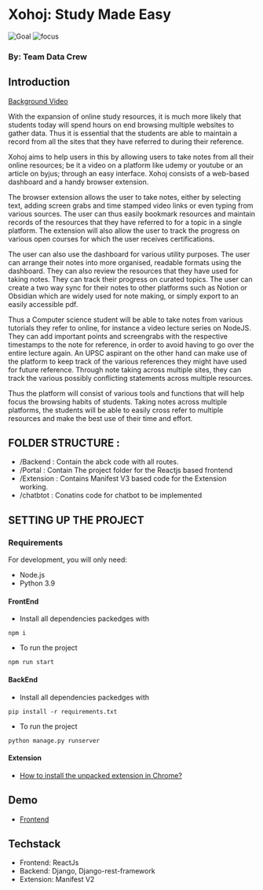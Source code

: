 # Xohoj: Study Made Easy
![Goal](https://img.shields.io/badge/Goal-Productivity-brightgreen)
![focus](https://img.shields.io/badge/Tech-Web_Dev-brightgreen)

### By: Team Data Crew
## Introduction
[Background Video](https://youtu.be/BYO1TZTzHAI)

With the expansion of online study resources, it is much more likely that students today will spend hours on end browsing multiple websites to gather data. Thus it is essential that the students are able to maintain a record from all the sites that they have referred to during their reference. 

Xohoj aims to help users in this by allowing users to take notes from all their online resources; be it a video on a platform like udemy or youtube  or an article on byjus; through an easy interface. Xohoj consists of a web-based dashboard and a handy browser extension. 

The browser extension allows the user to take notes, either by selecting text, adding screen grabs and time stamped video links or even typing from various sources. The user can thus easily bookmark resources and maintain records of the resources that they have referred to for a topic in a single platform. The extension will also allow the user to track the progress on various open courses for which the user receives certifications. 

The user can also use the dashboard for various utility purposes. The user can arrange their notes into more organised, readable formats using the dashboard. They can also review the resources that they have used for taking notes. They can track their progress on curated topics. The user can create a two way sync for their notes to other platforms such as Notion or Obsidian which are widely used for note making, or simply export to an easily accessible pdf. 

Thus a Computer science student will be able to take notes from various tutorials they refer to online, for instance a video lecture series on NodeJS. They can add important points and screengrabs with the respective timestamps to the note for reference, in order to avoid having to go over the entire lecture again. An UPSC aspirant on the other hand can make use of the platform to keep track of the various references they might have used for future reference. Through note taking across multiple sites, they can track the various possibly conflicting statements across multiple resources.

Thus the platform will consist of various tools and functions that will help focus the browsing habits of students. Taking notes across multiple platforms, the students will be able to easily cross refer to multiple resources and make the best use of their time and effort.

## FOLDER STRUCTURE :

- /Backend : Contain the abck code with all routes.
- /Portal : Contain The project folder for the Reactjs based frontend
- /Extension : Contains Manifest V3 based code for the Extension working.
- /chatbtot : Conatins code for chatbot to be implemented

## SETTING UP THE PROJECT
### Requirements

For development, you will only need:
- Node.js
- Python 3.9

#### FrontEnd
- Install all dependencies packedges with
```
npm i
```
- To run the project
```
npm run start
```
#### BackEnd
- Install all dependencies packedges with
```
pip install -r requirements.txt
```
- To run the project
```
python manage.py runserver
```
#### Extension

- [How to install the unpacked extension in Chrome?](https://webkul.com/blog/how-to-install-the-unpacked-extension-in-chrome/)

## Demo

- [Frontend](https://xohoj.netlify.app/)

## Techstack
- Frontend: ReactJs
- Backend: Django, Django-rest-framework
- Extension: Manifest V2
